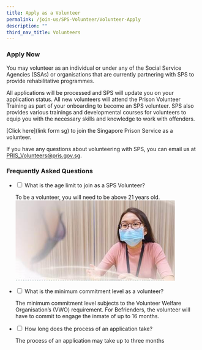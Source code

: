 ```yaml
---
title: Apply as a Volunteer
permalink: /join-us/SPS-Volunteer/Volunteer-Apply
description: ""
third_nav_title: Volunteers
---
```

### Apply Now
You may volunteer as an individual or under any of the Social Service Agencies (SSAs) or organisations that are currently partnering with SPS to provide rehabilitative programmes. 
 
All applications will be processed and SPS will update you on your application status. All new volunteers will attend the Prison Volunteer Training as part of your onboarding to become an SPS volunteer. SPS also provides various trainings and developmental courses for volunteers to equip you with the necessary skills and knowledge to work with offenders.

[Click here](link form sg) to join the Singapore Prison Service as a volunteer.

If you have any questions about volunteering with SPS, you can email us at 
<a href="mailto:PRIS_Volunteers@pris.gov.sg">PRIS_Volunteers@pris.gov.sg</a>.


### Frequently Asked Questions

<ul class="jekyllcodex_accordion">
  <li>
    <input type="checkbox" id="accordion1">
    <label for="accordion1">What is the age limit to join as a SPS Volunteer?</label>
    <div>
      <p>To be a volunteer, you will need to be above 21 years old.<img src="/images/Family%20Reintegration.jpg" alt=""></p>
    </div>
	</li>  
  <li>
    <input type="checkbox" id="accordion2">
    <label for="accordion2">What is the minimum commitment level as a volunteer?
		</label>
    <div>
      <p>The minimum commitment level subjects to the Volunteer Welfare Organisation’s (VWO) requirement. For Befrienders, the volunteer will have to commit to engage the inmate of up to 16 months.</p>
    </div>
  </li>
  <li>
    <input type="checkbox" id="accordion3">
    <label for="accordion3">How long does the process of an application take?</label>
    <div>
      <p>
        The process of an application may take up to three months
      </p>
    </div>
  </li>